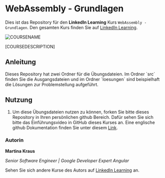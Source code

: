 # WebAssembly - Grundlagen

Dies ist das Repository für den **LinkedIn Learning** Kurs `WebAssembly - Grundlagen`. Den gesamten Kurs finden Sie auf [LinkedIn Learning][lil-course-url].

![COURSENAME][lil-thumbnail-url] 

[COURSEDESCRIPTION]

## Anleitung

Dieses Repository hat zwei Ordner für die Übungsdateien. Im Ordner `src´ finden Sie die Ausgangsdateien und im Ordner ´loesungen´ sind beispielhaft die Lösungen zur Problemstellung aufgeführt.

## Nutzung

1. Um diese Übungsdateien nutzen zu können, forken Sie bitte dieses Repository in Ihren persönlichen github Bereich. Dafür sehen Sie sich bitte das Einführungsvideo in GitHub dieses Kurses an. Eine englische github Dokumentation finden Sie unter diesem [Link](https://docs.github.com/en/get-started/quickstart/fork-a-repo).

### Autorin

**Martina Kraus**

_Senior Software Engineer | Google Developer Expert Angular_

Sehen Sie sich andere Kurse des Autors auf [LinkedIn Learning](https://www.linkedin.com/learning/instructors/martina-kraus) an.

[0]: # (Replace these placeholder URLs with actual course URLs)
[lil-course-url]: https://www.linkedin.com
[lil-thumbnail-url]: https://media.licdn.com/dms/image/D4E0DAQE0QKK7dxgCjw/learning-public-crop_675_1200/0/1717586855867?e=2147483647&v=beta&t=5u6SMeLGpLY5qqxdhFD4-9Gmww4x1UTVP1vXh_w0SSk
